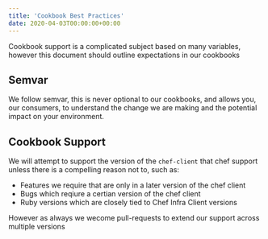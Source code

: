```yaml
---
title: 'Cookbook Best Practices'
date: 2020-04-03T00:00:00+00:00
---
```


Cookbook support is a complicated subject based on many variables, however this document should outline expectations in our cookbooks

## Semvar

We follow semvar, this is never optional to our cookbooks, and allows you, our consumers, to understand the change we are making and the potential impact on your environment.

## Cookbook Support

We will attempt to support the version of the `chef-client` that chef support unless there is a compelling reason not to, such as:

- Features we require that are only in a later version of the chef client
- Bugs which reqiure a certian version of the chef client
- Ruby versions which are closely tied to Chef Infra Client versions

However as always we wecome pull-requests to extend our support across multiple versions
